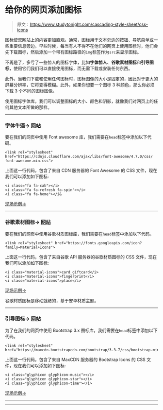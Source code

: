 # 给你的网页添加图标

> 原文：<https://www.studytonight.com/cascading-style-sheet/css-icons>

图标使您网站上的内容更加直观。通常，图标用于文本旁边的按钮、导航菜单或一些重要信息旁边。早些时候，每当有人不得不在他们的网页上使用图标时，他们会先下载图标，然后添加一个带有图标路径的`img`标签作为`src`来显示图标。

不再是了，多亏了一些惊人的图标字体，比如**字体惊人**、**谷歌素材图标**和**引导图标**，使用它们我们可以直接使用图标，而无需下载或安装任何东西。

此外，当我们下载和使用任何图标时，图标图像的大小是固定的，因此对于更大的屏幕分辨率，它将变得模糊。此外，如果你想要一个图标 3 种颜色，那么你必须下载 3 个不同的图标图像。

使用图标字体库，我们可以调整图标的大小、颜色和阴影，就像我们对网页上的任何其他文本所做的那样。

* * *

### 字体牛逼→ [网站](http://fontawesome.io/)

要在我们的网页中使用 Font awesome 库，我们需要在`head`标签中添加以下代码。

```
<link rel="stylesheet" href="https://cdnjs.cloudflare.com/ajax/libs/font-awesome/4.7.0/css/
font-awesome.min.css">
```

上面这一行代码，包含了来自 CDN 服务器的 Font Awesome 的 CSS 文件，现在我们可以添加如下图标:

```
<i class="fa fa-cab"></i>
<i class="fa fa-refresh fa-spin"></i>
<i class="fa fa-home"></i&
```

[现场示例→](/code/playground/web?file=css-using_font_awesome)

* * *

### 谷歌素材图标→ [网站](https://www.google.com/design/icons/)

要在我们的网页中使用谷歌材质图标库，我们需要在`head`标签中添加以下代码。

```
<link rel="stylesheet" href="https://fonts.googleapis.com/icon?family=Material+Icons">
```

上面这一行代码，包含了来自谷歌 API 服务器的谷歌材质图标的 CSS 文件，现在我们可以添加如下图标:

```
<i class="material-icons">card_giftcard</i>
<i class="material-icons">fingerprint</i>
<i class="material-icons">place</i>
```

[现场示例→](/code/playground/web?file=css-using_google_icons)

谷歌材质图标是移动就绪的，基于安卓材质主题。

* * *

### 引导图标→ [网站](https://getbootstrap.com/docs/3.3/components/)

为了在我们的网页中使用 Bootstrap 3.x 图标库，我们需要在`head`标签中添加以下代码。

```
<link rel="stylesheet" href="https://maxcdn.bootstrapcdn.com/bootstrap/3.3.7/css/bootstrap.min.css">
```

上面这一行代码，包含了来自 MaxCDN 服务器的 Bootstrap Icons 的 CSS 文件，现在我们可以添加如下图标:

```
<i class="glyphicon glyphicon-music"></i>
<i class="glyphicon glyphicon-star"></i>
<i class="glyphicon glyphicon-time"></i>
```

[现场示例→](/code/playground/web?file=css-using_bootstrap_icons)

* * *

* * *